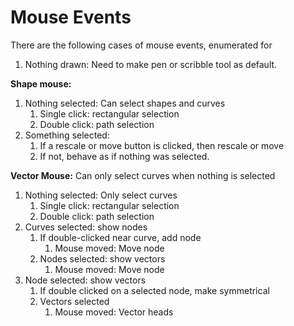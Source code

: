 # Mouse Events

There are the following cases of mouse events, enumerated for 

1. Nothing drawn: Need to make pen or scribble tool as default.

**Shape mouse:**

1. Nothing selected: Can select shapes and curves
   1. Single click: rectangular selection
   2. Double click: path selection
2. Something selected: 
   1. If a rescale or move button is clicked, then rescale or move
   2. If not, behave as if nothing was selected.

**Vector Mouse:** Can only select curves when nothing is selected

1. Nothing selected: Only select curves
   1. Single click: rectangular selection
   2. Double click: path selection
2. Curves selected: show nodes
   1. If double-clicked near curve, add node
      1. Mouse moved: Move node
   2. Nodes selected: show vectors
      1. Mouse moved: Move node
3. Node selected: show vectors
   1. If double clicked on a selected node, make symmetrical
   2. Vectors selected
      1. Mouse moved: Vector heads